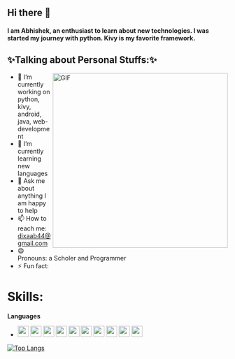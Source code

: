 ## Hi there 👋
#### I am Abhishek, an enthusiast to learn about new technologies. I was started my journey with python. Kivy is my favorite framework.

 ## ✨Talking about Personal Stuffs:✨

<img align="right" alt="GIF" src="https://miro.medium.com/max/1360/0*gqO3slLmGb4mUeje.gif" width="400px" />  

 
- 🔭 I’m currently working on python, kivy, android, java, web-development
- 🌱 I’m currently learning new languages
- 💬 Ask me about anything I am happy to help 
- 📫 How to reach me: [dixaab44@gmail.com](dixaab44@gmail.com)
- 😄 Pronouns: a Scholer and Programmer
- ⚡ Fun fact: 
# Skills:

**Languages**
  * <img src ="https://img.shields.io/badge/python-%233776AB.svg?&style=flat-square&logo=python&logoColor=white" height=25> <img src ="https://camo.githubusercontent.com/d423cf12cc9ec53976db472d8844305e3f324418/68747470733a2f2f696d672e736869656c64732e696f2f62616467652f2d4a6176615363726970742d626c61636b3f7374796c653d666c61742d737175617265266c6f676f3d6a617661736372697074" height=25> <img src ="https://img.shields.io/badge/c++%20-%2300599C.svg?&style=for-the-badge&logo=c%2B%2B&logoColor=white" height=25> <img src ="https://img.shields.io/badge/html5%20-%23E34F26.svg?&style=for-the-badge&logo=html5&logoColor=white" height=25> <img src ="https://img.shields.io/badge/css3%20-%231572B6.svg?&style=for-the-badge&logo=css3&logoColor=white" height=25> <img src ="https://img.shields.io/badge/java-%23ED8B00.svg?&style=for-the-badge&logo=java&logoColor=white" height=25> <img src ="https://img.shields.io/badge/Ruby-%233776AB.svg?&style=flat-square&logo=ruby&logoColor=white" height=25> <img src ="https://img.shields.io/badge/Go%20-%2300599C.svg?&style=for-the-badge&logo=go&logoColor=white" height=25> <img src ="https://img.shields.io/badge/Perl%20-%23E34F26.svg?&style=for-the-badge&logo=perl&logoColor=white" height=25> <img src ="https://img.shields.io/badge/php%20-%231572B6.svg?&style=for-the-badge&logo=php&logoColor=white" height=25>
 
[![Top Langs](https://github-readme-stats.vercel.app/api/top-langs/?username=Abhishek-op&layout=compact)](https://github.com/anuraghazra/github-readme-stats)
